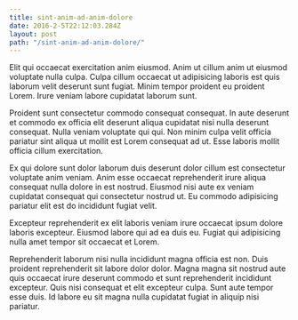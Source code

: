 ```yaml
---
title: sint-anim-ad-anim-dolore
date: 2016-2-5T22:12:03.284Z
layout: post
path: "/sint-anim-ad-anim-dolore/"
---
```


Elit qui occaecat exercitation anim eiusmod. Anim ut cillum anim ut eiusmod voluptate nulla culpa. Culpa cillum occaecat ut adipisicing laboris est quis laborum velit deserunt sunt fugiat. Minim tempor proident eu proident Lorem. Irure veniam labore cupidatat laborum sunt.

Proident sunt consectetur commodo consequat consequat. In aute deserunt et commodo ex officia elit deserunt aliqua cupidatat nisi nulla deserunt consequat. Nulla veniam voluptate qui qui. Non minim culpa velit officia pariatur sint aliqua ut mollit est Lorem consequat ad ut. Esse laboris mollit officia cillum exercitation.

Ex qui dolore sunt dolor laborum duis deserunt dolor cillum est consectetur voluptate anim veniam. Anim esse occaecat reprehenderit irure aliqua consequat nulla dolore in est nostrud. Eiusmod nisi aute ex veniam cupidatat consequat qui consectetur nostrud ut. Eu commodo adipisicing pariatur elit est do incididunt fugiat velit.

Excepteur reprehenderit ex elit laboris veniam irure occaecat ipsum dolore laboris excepteur. Eiusmod labore qui ad ea duis eu. Fugiat qui adipisicing nulla amet tempor sit occaecat et Lorem.

Reprehenderit laborum nisi nulla incididunt magna officia est non. Duis proident reprehenderit sit labore dolor dolor. Magna magna sit nostrud aute quis occaecat irure deserunt commodo et sunt reprehenderit incididunt excepteur. Quis nisi consequat et elit excepteur culpa. Sunt aute tempor esse duis. Id labore eu sit magna nulla cupidatat fugiat in aliquip nisi pariatur.